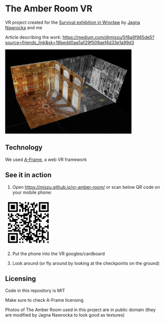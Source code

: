 # The Amber Room VR

VR project created for the [Survival exhibition in Wrocław](http://www.survival.art.pl/en/) by [Jagna Nawrocka](https://jagnanawrocka.wixsite.com/portfolio) and me

Article describing the work: https://medium.com/@miszu/5f8a9f965de5?source=friends_link&sk=16bedd0aa5af29f509aef4d33e1a99d3

<img src="https://github.com/miszu/vr-amber-room/blob/master/scene.png?raw=true" width="409" height="272">

## Technology

We used [A-Frame](https://github.com/aframevr/aframe), a web VR framework

## See it in action

1. Open https://miszu.github.io/vr-amber-room/ or scan below QR code on your mobile phone:

<img src="https://github.com/miszu/vr-amber-room/blob/master/qr.png?raw=true" width="150" height="150">

2. Put the phone into the VR googles/cardboard

3. Look around (or fly around by looking at the checkpoints on the ground)

## Licensing

Code in this repository is MIT

Make sure to check A-Frame licensing

Photos of The Amber Room used in this project are in public domain (they are modified by Jagna Nawrocka to look good as textures)
